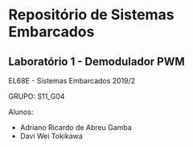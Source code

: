 ﻿# Repositório de Sistemas Embarcados
## Laboratório 1 - Demodulador PWM
EL68E - Sistemas Embarcados 2019/2

GRUPO: S11_G04

Alunos:
* Adriano Ricardo de Abreu Gamba
* Davi Wei Tokikawa


